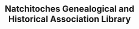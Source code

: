 ---
layout: repo
title: "Natchitoches Genealogical and Historical Association Library"
id: 24982
permalink: repos/24982/
---